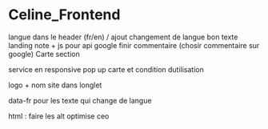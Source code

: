 # Celine_Frontend

langue dans le header (fr/en) / ajout changement de langue
bon texte
landing note + js pour api google
finir commentaire (chosir commentaire sur google)
Carte section

service en responsive
pop up carte et condition dutilisation

logo + nom site dans longlet

data-fr pour les texte qui change de langue

html :
faire les alt
optimise ceo
